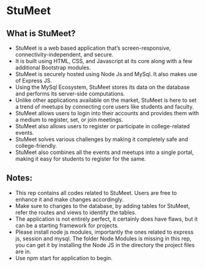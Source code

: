 # StuMeet
## What is StuMeet?
- StuMeet is a web based application that’s  screen-responsive, connectivity-independent, and secure. 
- It is built using HTML, CSS, and Javascript at its core along with a few additional Bootstrap modules. 
- StuMeet is securely hosted using Node Js and MySql. It also makes use of Express JS.
- Using the MySql Ecosystem, StuMeet stores its data on the database and performs its server-side computations. 
- Unlike other applications available on the market, StuMeet is here to set a trend of meetups by connecting core users like students and faculty. 
- StuMeet allows users to login into their accounts and provides them with a medium to register, set, or join meetings.
- StuMeet also allows users to register or participate in college-related events.
- StuMeet solves various challenges by making it completely safe and college-friendly. 
- StuMeet also combines all the events and meetups into a single portal, making it easy for students to register for the same.


## Notes:
- This rep contains all codes related to StuMeet. Users are free to enhance it and make changes accordingly.
- Make sure to changes to the database, by adding tables for StuMeet, refer the routes and views to identify the tables.
- The application is not entirely perfect, it certainly does have flaws, but it can be a starting framework for projects.
- Please install node js modules, importantly the ones related to express js, session and mysql. The folder Node Modules is missing in this rep, you can get it by installing the Node JS in the directory the project files are in.
- Use npm start for application to begin.
